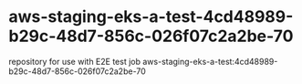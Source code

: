 # aws-staging-eks-a-test-4cd48989-b29c-48d7-856c-026f07c2a2be-70
repository for use with E2E test job aws-staging-eks-a-test:4cd48989-b29c-48d7-856c-026f07c2a2be-70
